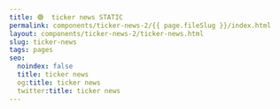 ```yaml
---
title: 🟢  ticker news STATIC
permalink: components/ticker-news-2/{{ page.fileSlug }}/index.html
layout: components/ticker-news-2/ticker-news.html
slug: ticker-news
tags: pages
seo:
  noindex: false
  title: ticker news
  og:title: ticker news
  twitter:title: ticker news
---
```



